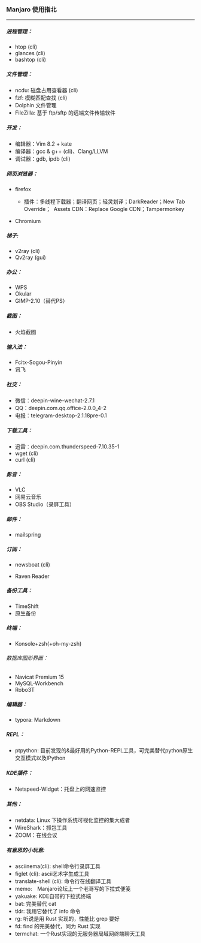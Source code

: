 ### Manjaro 使用指北

---

##### 进程管理：

- htop (cli)
- glances (cli)
- bashtop (cli)



##### 文件管理：

- ncdu:	磁盘占用查看器 (cli)
- fzf:    模糊匹配查找 (cli)
- Dolphin 文件管理
- FileZilla: 基于 ftp/sftp 的远端文件传输软件



##### 开发：

- 编辑器：Vim 8.2 + kate
- 编译器：gcc & g++ (cli)、Clang/LLVM
- 调试器：gdb, ipdb (cli)



##### 网页浏览器：

- firefox

  - 插件：多线程下载器；翻译网页；轻灵划译；DarkReader；New Tab Override；
    ​			Assets CDN：Replace Google CDN；Tampermonkey
- Chromium



##### 梯子:

- v2ray (cli)
- Qv2ray (gui)



##### 办公：

- WPS
- Okular
- GIMP-2.10（替代PS）



##### 截图：

- 火焰截图



##### 输入法：

- Fcitx-Sogou-Pinyin
- 讯飞



##### 社交：

- 微信：deepin-wine-wechat-2.7.1
- QQ：deepin.com.qq.office-2.0.0_4-2
- 电报：telegram-desktop-2.1.18pre-0.1



##### 下载工具：

- 迅雷：deepin.com.thunderspeed-7.10.35-1
- wget (cli)
- curl (cli)



##### 影音：

- VLC
- 网易云音乐
- OBS Studio（录屏工具）



##### 邮件：

- mailspring



##### 订阅：

- newsboat (cli)

- Raven Reader


##### 备份工具：

- TimeShift
- 原生备份



##### 终端：

- Konsole+zsh(+oh-my-zsh)



###### 数据库图形界面：

- Navicat Premium 15
- MySQL-Workbench
- Robo3T



##### 编辑器：

- typora:    Markdown

##### REPL：
- ptpython: 目前发现的&最好用的Python-REPL工具，可完美替代python原生交互模式以及IPython


##### KDE插件：

- Netspeed-Widget：托盘上的网速监控



##### 其他：

- netdata: Linux 下操作系统可视化监控的集大成者
- WireShark：抓包工具
- ZOOM：在线会议



##### 有意思的小玩意:

- asciinema(cli): shell命令行录屏工具
- figlet (cli):	ascii艺术字生成工具
- translate-shell (cli):    命令行在线翻译工具
- memo:　Manjaro论坛上一个老哥写的下拉式便笺
- yakuake:    KDE自带的下拉式终端
- bat:  完美替代 cat
- tldr: 我用它替代了 info 命令
- rg: 听说是用 Rust 实现的，性能比 grep 要好
- fd: find 的完美替代，同为 Rust 实现
- termchat: 一个Rust实现的无服务器局域网终端聊天工具

